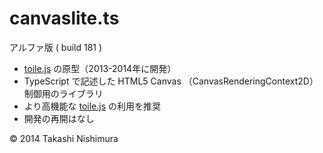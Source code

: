 # canvaslite.ts
アルファ版 ( build 181 )  

* [toile.js](https://github.com/TakashiNishimura/toile.js) の原型（2013-2014年に開発）
* TypeScript で記述した HTML5 Canvas （CanvasRenderingContext2D） 制御用のライブラリ
* より高機能な [toile.js](https://github.com/TakashiNishimura/toile.js) の利用を推奨
* 開発の再開はなし

© 2014 Takashi Nishimura
